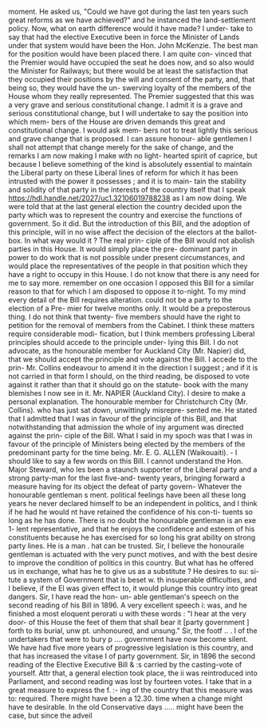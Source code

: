 moment. He asked us, "Could we have got during the last ten years such great reforms as we have achieved?" and he instanced the land-settlement policy. Now, what on earth difference would it have made? I under- take to say that had the elective Executive been in force the Minister of Lands under that system would have been the Hon. John McKenzie. The best man for the position would have been placed there. I am quite con- vinced that the Premier would have occupied the seat he does now, and so also would the Minister for Railways; but there would be at least the satisfaction that they occupied their positions by the will and consent of the party, and, that being so, they would have the un- swerving loyalty of the members of the House whom they really represented. The Premier suggested that this was a very grave and serious constitutional change. I admit it is a grave and serious constitutional change, but I will undertake to say the position into which mem- bers of the House are driven demands this great and constitutional change. I would ask mem- bers not to treat lightly this serious and grave change that is proposed. I can assure honour- able gentlemen I shall not attempt that change merely for the sake of change, and the remarks I am now making I make with no light- hearted spirit of caprice, but because I believe something of the kind is absolutely essential to maintain the Liberal party on these Liberal lines of reform for which it has been intrusted with the power it possesses ; and it is to main- tain the stability and solidity of that party in the interests of the country itself that I speak https://hdl.handle.net/2027/uc1.32106019788238 as I am now doing. We were told that at the last general election the country decided upon the party which was to represent the country and exercise the functions of government. So it did. But the introduction of this Bill, and the adoption of this principle, will in no wise affect the decision of the electors at the ballot- box. In what way would it ? The real prin- ciple of the Bill would not abolish parties in this House. It would simply place the pre- dominant party in power to do work that is not possible under present circumstances, and would place the representatives of the people in that position which they have a right to occupy in this House. I do not know that there is any need for me to say more. remember on one occasion I opposed this Bill for a similar reason to that for which I am disposed to oppose it to-night. To my mind every detail of the Bill requires alteration. could not be a party to the election of a Pre- mier for twelve months only. It would be a preposterous thing. I do not think that twenty- five members should have the right to petition for the removal of members from the Cabinet. I think these matters require considerable modi- fication, but I think members professing Liberal principles should accede to the principle under- lying this Bill. I do not advocate, as the honourable member for Auckland City (Mr. Napier) did, that we should accept the principle and vote against the Bill. I accede to the prin- Mr. Collins endeavour to amend it in the direction I suggest ; and if it is not carried in that form I should, on the third reading, be disposed to vote against it rather than that it should go on the statute- book with the many blemishes I now see in it. Mr. NAPIER (Auckland City). I desire to make a personal explanation. The honourable member for Christchurch City (Mr. Collins). who has just sat down, unwittingly misrepre- sented me. He stated that I admitted that I was in favour of the principle of this Bill, and that notwithstanding that admission the whole of iny argument was directed against the prin- ciple of the Bill. What I said in my spoch was that I was in favour of the principle of Ministers being elected by the members of the predominant party for the time being. Mr. E. G. ALLEN (Waikouaiti). - I should like to say a few words on this Bill. I cannot understand the Hon. Major Steward, who les been a staunch supporter of the Liberal party and a strong party-man for the last five-and- twenty years, bringing forward a measure having for its object the defeat of party govern- Whatever the honourable gentleman s ment. political feelings have been all these long years he never declared himself to be an independent in politics, and I think if he had he would nt have retained the confidence of his con-ti- tuents so long as he has done. There is no doubt the honourable gentleman is an exe 1- lent representative, and that he enjoys the confidence and esteem of his constituents because he has exercised for so long his grat ability on strong party lines. He is a man . hat can be trusted. Sir, I believe the honouraile gentleman is actuated with the very punct motives, and with the best desire to improve the condition of politics in this country. But what has he offered us in exchange, what has he to give us as a substitute ? He desires to su: si- tute a system of Government that is beset w. th insuperable difficulties, and I believe, if the El was given effect to, it would plunge this country into great dangers. Sir, I have read the hon- un- able gentleman's speech on the second reading of his Bill in 1896. A very excellent speech i: was, and he finished a most eloquent perorati u with these words : "I hear at the very door- of this House the feet of them that shall bear it [party government ] forth to its burial, unw pt. unhonoured, and unsung." Sir, the footf .. . I of the undertakers that were to bury p .... government have now become silent. We have had five more years of progressive legislation is this country, and that has increased the vitase I of party government. Sir, in 1896 the second reading of the Elective Executive Bill & :s carried by the casting-vote of yourself. Attr that, a general election took place, the ii was reintroduced into Parliament, and second reading was lost by fourteen votes. I take that in a great measure to express the f. :- ing of the country that this measure was to: required. There might have been a 12.30. time when a change might have te desirable. In the old Conservative days ..... might have been the case, but since the adveil 